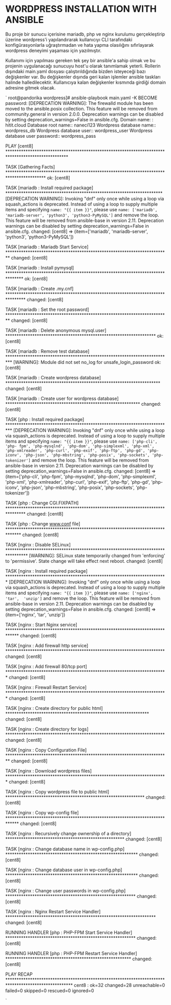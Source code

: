 WORDPRESS INSTALLATION WITH ANSIBLE
=========

Bu proje bir sunucu içerisine mariadb, php ve nginx kurulumu gerçekleştirip üzerine wordpress'i yapılandırarak kullanıcıyı CLI tarafındaki konfigürasyonlarla uğraştırmadan ve hata yapma olasılığını sıfırlayarak wordpress deneyimi yaşaması için yazılmıştır.

Kullanımı için yapılması gereken tek şey bir ansible'a sahip olmak ve bu projenin uygulanacağı sunucuyu host'u olarak tanımlamak yeterli. Rollerin dışındaki main.yaml dosyası çalıştırıldığında bizden isteyeceği bazı değişkenler var. Bu değişkenler dışında geri kalan işlemler ansible taskları halinde halledilecektir. Kullanıcıya kalan değişkenler kısmında girdiği domain adresine gitmek olacak.

`
root@pandorika wordpress]# ansible-playbook main.yaml -K
BECOME password: 
[DEPRECATION WARNING]: The firewalld module has been moved to the ansible.posix collection. This feature will 
be removed from community.general in version 2.0.0. Deprecation warnings can be disabled by setting 
deprecation_warnings=False in ansible.cfg.
Domain name: : hitit.cloud
Database root name:: naneci123
Wordpress database name:: wordpress_db
Wordpress database user:: wordpress_user
Wordpress database user password:: wordpress_pass

PLAY [cent8] ***************************************************************************************************

TASK [Gathering Facts] *****************************************************************************************
ok: [cent8]

TASK [mariadb : Install required package] **********************************************************************
[DEPRECATION WARNING]: Invoking "dnf" only once while using a loop via squash_actions is deprecated. Instead of
 using a loop to supply multiple items and specifying `name: "{{ item }}"`, please use `name: ['mariadb', 
'mariadb-server', 'python3', 'python3-PyMySQL']` and remove the loop. This feature will be removed from 
ansible-base in version 2.11. Deprecation warnings can be disabled by setting deprecation_warnings=False in 
ansible.cfg.
changed: [cent8] => (item=['mariadb', 'mariadb-server', 'python3', 'python3-PyMySQL'])

TASK [mariadb : Mariadb Start Service] *************************************************************************
changed: [cent8]

TASK [mariadb : Install pymysql] *******************************************************************************
ok: [cent8]

TASK [mariadb : Create .my.cnf] ********************************************************************************
changed: [cent8]

TASK [mariadb : Set the root password] *************************************************************************
changed: [cent8]

TASK [mariadb : Delete anonymous mysql.user] *******************************************************************
ok: [cent8]

TASK [mariadb : Remove test database] **************************************************************************
[WARNING]: Module did not set no_log for unsafe_login_password
ok: [cent8]

TASK [mariadb : Create wordpress database] *********************************************************************
changed: [cent8]

TASK [mariadb : Create user for wordpress database] ************************************************************
changed: [cent8]

TASK [php : Install required package] **************************************************************************
[DEPRECATION WARNING]: Invoking "dnf" only once while using a loop via squash_actions is deprecated. Instead of
 using a loop to supply multiple items and specifying `name: "{{ item }}"`, please use `name: ['php-cli', 'php-
fpm', 'php-mysqlnd', 'php-dom', 'php-simplexml', 'php-xml', 'php-xmlreader', 'php-curl', 'php-exif', 'php-ftp',
 'php-gd', 'php-iconv', 'php-json', 'php-mbstring', 'php-posix', 'php-sockets', 'php-tokenizer']` and remove 
the loop. This feature will be removed from ansible-base in version 2.11. Deprecation warnings can be disabled 
by setting deprecation_warnings=False in ansible.cfg.
changed: [cent8] => (item=['php-cli', 'php-fpm', 'php-mysqlnd', 'php-dom', 'php-simplexml', 'php-xml', 'php-xmlreader', 'php-curl', 'php-exif', 'php-ftp', 'php-gd', 'php-iconv', 'php-json', 'php-mbstring', 'php-posix', 'php-sockets', 'php-tokenizer'])

TASK [php : Change CGI.FIXPATH] ********************************************************************************
changed: [cent8]

TASK [php : Change www.conf file] ******************************************************************************
changed: [cent8]

TASK [nginx : Disable SELinux] *********************************************************************************
[WARNING]: SELinux state temporarily changed from 'enforcing' to 'permissive'. State change will take effect
next reboot.
changed: [cent8]

TASK [nginx : Install required package] ************************************************************************
[DEPRECATION WARNING]: Invoking "dnf" only once while using a loop via squash_actions is deprecated. Instead of
 using a loop to supply multiple items and specifying `name: "{{ item }}"`, please use `name: ['nginx', 'tar', 
'unzip']` and remove the loop. This feature will be removed from ansible-base in version 2.11. Deprecation 
warnings can be disabled by setting deprecation_warnings=False in ansible.cfg.
changed: [cent8] => (item=['nginx', 'tar', 'unzip'])

TASK [nginx : Start Nginx service] *****************************************************************************
changed: [cent8]

TASK [nginx : Add firewall http service] ***********************************************************************
changed: [cent8]

TASK [nginx : Add firewall 80/tcp port] ************************************************************************
changed: [cent8]

TASK [nginx : Firewall Restart Service] ************************************************************************
changed: [cent8]

TASK [nginx : Create directory for public html] ****************************************************************
changed: [cent8]

TASK [nginx : Create directory for logs] ***********************************************************************
changed: [cent8]

TASK [nginx : Copy Configuration File] *************************************************************************
changed: [cent8]

TASK [nginx : Download wordpress files] ************************************************************************
changed: [cent8]

TASK [nginx : Copy wordpress file to public html] **************************************************************
changed: [cent8]

TASK [nginx : Copy wp-config file] *****************************************************************************
changed: [cent8]

TASK [nginx : Recursively change ownership of a directory] *****************************************************
changed: [cent8]

TASK [nginx : Change database name in wp-config.php] ***********************************************************
changed: [cent8]

TASK [nginx : Change database user in wp-config.php] ***********************************************************
changed: [cent8]

TASK [nginx : Change user passwords in wp-config.php] **********************************************************
changed: [cent8]

TASK [nginx : Nginx Restart Service Handler] *******************************************************************
changed: [cent8]

RUNNING HANDLER [php : PHP-FPM Start Service Handler] **********************************************************
changed: [cent8]

RUNNING HANDLER [php : PHP-FPM Restart Service Handler] ********************************************************
changed: [cent8]

PLAY RECAP *****************************************************************************************************
cent8                      : ok=32   changed=28   unreachable=0    failed=0    skipped=0    rescued=0    ignored=0   

`